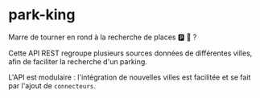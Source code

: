 # park-king
Marre de tourner en rond à la recherche de places :parking: :car: ? 

Cette API REST regroupe plusieurs sources données de différentes villes, afin de faciliter la recherche d'un parking.

L'API est modulaire : l'intégration de nouvelles villes est facilitée et se fait par l'ajout de `connecteurs`.
